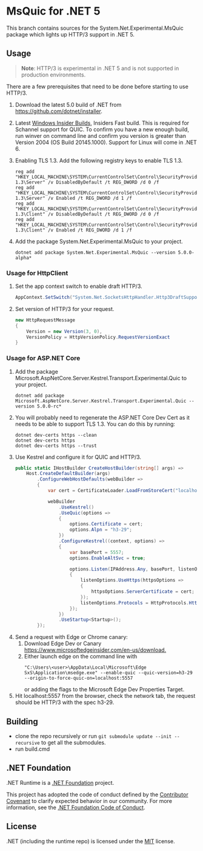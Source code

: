 # MsQuic for .NET 5

This branch contains sources for the System.Net.Experimental.MsQuic package which lights up HTTP/3 support in .NET 5.

## Usage

> **Note**: HTTP/3 is experimental in .NET 5 and is not supported in production environments.

There are a few prerequisites that need to be done before starting to use HTTP/3.

1. Download the latest 5.0 build of .NET from <https://github.com/dotnet/installer>.
2. Latest [Windows Insider Builds](https://insider.windows.com/en-us/), Insiders Fast build. This is required for Schannel support for QUIC.
    To confirm you have a new enough build, run winver on command line and confirm you version is greater than Version 2004 (OS Build 20145.1000).
    Support for Linux will come in .NET 6.
3. Enabling TLS 1.3. Add the following registry keys to enable TLS 1.3.

    ```
    reg add "HKEY_LOCAL_MACHINE\SYSTEM\CurrentControlSet\Control\SecurityProviders\SCHANNEL\Protocols\TLS 1.3\Server" /v DisabledByDefault /t REG_DWORD /d 0 /f
    reg add "HKEY_LOCAL_MACHINE\SYSTEM\CurrentControlSet\Control\SecurityProviders\SCHANNEL\Protocols\TLS 1.3\Server" /v Enabled /t REG_DWORD /d 1 /f
    reg add "HKEY_LOCAL_MACHINE\SYSTEM\CurrentControlSet\Control\SecurityProviders\SCHANNEL\Protocols\TLS 1.3\Client" /v DisabledByDefault /t REG_DWORD /d 0 /f
    reg add "HKEY_LOCAL_MACHINE\SYSTEM\CurrentControlSet\Control\SecurityProviders\SCHANNEL\Protocols\TLS 1.3\Client" /v Enabled /t REG_DWORD /d 1 /f
    ```
4. Add the package System.Net.Experimental.MsQuic to your project.
    ```
    dotnet add package System.Net.Experimental.MsQuic --version 5.0.0-alpha*
    ```

### Usage for HttpClient

1. Set the app context switch to enable draft HTTP/3.
    ```c#
    AppContext.SetSwitch("System.Net.SocketsHttpHandler.Http3DraftSupport", isEnabled: true);
    ```
2. Set version of HTTP/3 for your request.
    ```c#
    new HttpRequestMessage
    {
        Version = new Version(3, 0),
        VersionPolicy = HttpVersionPolicy.RequestVersionExact
    }
    ```

### Usage for ASP.NET Core

1. Add the package Microsoft.AspNetCore.Server.Kestrel.Transport.Experimental.Quic to your project.
    ```
    dotnet add package Microsoft.AspNetCore.Server.Kestrel.Transport.Experimental.Quic --version 5.0.0-rc*
    ```
2. You will probably need to regenerate the ASP.NET Core Dev Cert as it needs to be able to support TLS 1.3. You can do this by running:
    ```
    dotnet dev-certs https --clean
    dotnet dev-certs https
    dotnet dev-certs https --trust
    ```
3. Use Kestrel and configure it for QUIC and HTTP/3.
    ```c#
    public static IHostBuilder CreateHostBuilder(string[] args) =>
        Host.CreateDefaultBuilder(args)
            .ConfigureWebHostDefaults(webBuilder =>
            {
                var cert = CertificateLoader.LoadFromStoreCert("localhost", StoreName.My.ToString(), StoreLocation.CurrentUser, false);

                webBuilder
                    .UseKestrel()
                    .UseQuic(options =>
                    {
                        options.Certificate = cert;
                        options.Alpn = "h3-29";
                    })
                    .ConfigureKestrel((context, options) =>
                    {
                        var basePort = 5557;
                        options.EnableAltSvc = true;

                        options.Listen(IPAddress.Any, basePort, listenOptions =>
                        {
                            listenOptions.UseHttps(httpsOptions =>
                            {
                                httpsOptions.ServerCertificate = cert;
                            });
                            listenOptions.Protocols = HttpProtocols.Http1AndHttp2AndHttp3;
                        });
                    })
                    .UseStartup<Startup>();
            });
    ```
4. Send a request with Edge or Chrome canary:
    1. Download Edge Dev or Canary <https://www.microsoftedgeinsider.com/en-us/download.>
    2. Either launch edge on the command line with
        ```text
        "C:\Users\<user>\AppData\Local\Microsoft\Edge SxS\Application\msedge.exe" --enable-quic --quic-version=h3-29 --origin-to-force-quic-on=localhost:5557
        ```
       or adding the flags to the Microsoft Edge Dev Properties Target.
3. Hit localhost:5557 from the browser, check the network tab, the request should be HTTP/3 with the spec h3-29.

## Building

- clone the repo recursively or run `git submodule update --init --recursive` to get all the submodules.
- run build.cmd

## .NET Foundation

.NET Runtime is a [.NET Foundation](https://www.dotnetfoundation.org/projects) project.

This project has adopted the code of conduct defined by the [Contributor Covenant](http://contributor-covenant.org/) to clarify expected behavior in our community. For more information, see the [.NET Foundation Code of Conduct](http://www.dotnetfoundation.org/code-of-conduct).

## License

.NET (including the runtime repo) is licensed under the [MIT](LICENSE.TXT) license.
